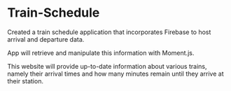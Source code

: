 # Train-Schedule

Created a train schedule application that incorporates Firebase to host arrival and departure data. 

App will retrieve and manipulate this information with Moment.js. 

This website will provide up-to-date information about various trains, namely their arrival times and how many minutes remain until they arrive at their station.
